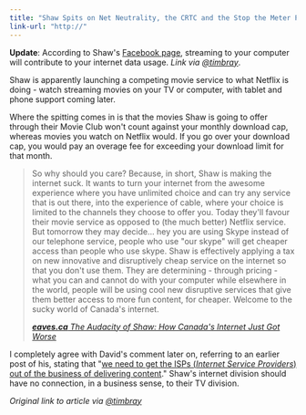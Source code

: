 ```yaml
---
title: "Shaw Spits on Net Neutrality, the CRTC and the Stop the Meter Petition"
link-url: "http://"
---
```

<p><strong>Update</strong>: According to Shaw's <a href="http://www.facebook.com/topic.php?uid=151441184886657&topic=711">Facebook page</a>, streaming to your computer will contribute to your internet data usage. <em>Link via <a href="https://twitter.com/timbray/status/91940817958223872">@timbray</a></em>.</p>
<p>Shaw is apparently launching a competing movie service to what Netflix is doing - watch streaming movies on your TV or computer, with tablet and phone support coming later.</p>
<p>Where the spitting comes in is that the movies Shaw is going to offer through their Movie Club won't count against your monthly download cap, whereas movies you watch on Netflix would. If you go over your download cap, you  would pay an overage fee for exceeding your download limit for that month.</p>
<blockquote><p>So why should you care? Because, in short, Shaw is making the internet suck. It wants to turn your internet from the awesome experience where you have unlimited choice and can try any service that is out there, into the experience of cable, where your choice is limited to the channels they choose to offer you. Today they'll favour their movie service as opposed to (the much better) Netflix service. But tomorrow they may decide... hey you are using Skype instead of our telephone service, people who use "our skype" will get cheaper access than people who use skype. Shaw is effectively applying a tax on new innovative and disruptively cheap service on the internet so that you don't use them. They are determining - through pricing - what you can and cannot do with your computer while elsewhere in the world, people will be using cool new disruptive services that give them better access to more fun content, for cheaper. Welcome to the sucky world of Canada's internet.</p>
<p><cite><a href="http://eaves.ca/2011/07/15/the-audacity-of-shaw-how-canadas-internet-just-got-worse/"><strong>eaves.ca</strong> The Audacity of Shaw: How Canada's Internet Just Got Worse</a></cite></p></blockquote>
<p>I completely agree with David's comment later on, referring to an earlier post of his, stating that "<a href="http://eaves.ca/2011/05/24/how-to-unsuck-canada’s-internet-creating-the-right-incentives/">we need to get the ISPs (<em>Internet Service Providers</em>) out of the business of delivering content</a>." Shaw's internet division should have no connection, in a business sense, to their TV division.</p>
<p><em>Original link to article via <a href="https://twitter.com/timbray/status/91916141336866816">@timbray</a></em></p>
